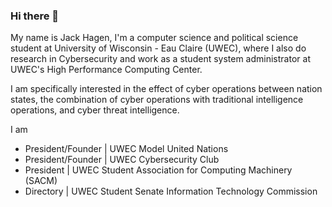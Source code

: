 ### Hi there 👋


My name is Jack Hagen, I'm a computer science and political science student at University of Wisconsin - Eau Claire (UWEC), where I also do research in Cybersecurity and work as a student system administrator at UWEC's High Performance Computing Center.

I am specifically interested in the effect of cyber operations between nation states, the combination of cyber operations with traditional intelligence operations, and cyber threat intelligence.

I am
- President/Founder | UWEC Model United Nations
- President/Founder | UWEC Cybersecurity Club
- President | UWEC Student Association for Computing Machinery (SACM)
- Directory | UWEC Student Senate Information Technology Commission

<!--
**ThisIsNotANamepng/ThisIsNotANamepng** is a ✨ _special_ ✨ repository because its `README.md` (this file) appears on your GitHub profile.

Here are some ideas to get you started:

- 🔭 I’m currently working on ...
- 🌱 I’m currently learning ...
- 👯 I’m looking to collaborate on ...
- 🤔 I’m looking for help with ...
- 💬 Ask me about ...
- 📫 How to reach me: ...
- 😄 Pronouns: ...
- ⚡ Fun fact: ...
-->

